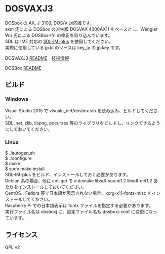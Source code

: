 DOSVAXJ3
====

DOSbox の AX, J-3100, DOS/V 対応版です。  
akm 氏による DOSbox の派生版 DOSVAX 4000AX11 をベースとし、Wengier Wu 氏による DOSBox-lfn の修正を取り込んでいます。  
SDL は IME 対応の [SDL-IM-plus](https://github.com/nanshiki/SDL-IM-plus) を使用してください。  
実際に使用している jp.kl のソースは key_jp の jp.key です。  

DOSVAXJ3 [README](https://github.com/nanshiki/DOSVAXJ3/blob/master/README.txt)　[技術情報](https://github.com/nanshiki/DOSVAXJ3/blob/master/Knowledge.txt)  

DOSBox [README](https://github.com/nanshiki/DOSVAXJ3/blob/master/README_DOSBox.txt)  

## ビルド
### Windows  
Visual Studio 2015 で visualc_net/dosbox.sln を読み込み、ビルドしてください。  
SDL_net, zlib, libpng, pdcurses 等のライブラリをビルドし、リンクできるようにしておいてください。  

### Linux  
$ ./autogen.sh  
$ ./configure  
$ make  
$ sudo make install  
SDL-IM-plus をビルド、インストールしておく必要があります。  
Debian 系の場合、他に apt-get で automake libsdl-sound1.2 libsdl-net1.2 あたりをインストールしておいてください。  
CentOS、Fedora 等で日本語が表示されない場合、xorg-x11-fonts-misc をインストールしてください。  
Raspberry Pi での日本語表示は fontx ファイルを指定する必要があります。  
実行ファイル名は dosboxj に、設定ファイル名も dosboxj-conf に変更になっています。  

## ライセンス
GPL v2
